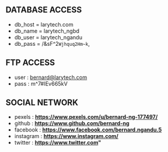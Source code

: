 ## DATABASE ACCESS
 * db_host    =           larytech.com
 * db_name    =           larytech_ngbd
 * db_user    =           larytech_ngandu
 * db_pass    =           /&sF^2`Wjhquq2Hm~k`,   

## FTP ACCESS
 * user :	            bernard@larytech.com
 * pass :	            m^7#IEv665kV

 ## SOCIAL NETWORK
  * pexels :            **https://www.pexels.com/u/bernard-ng-177497/**
  * github :            **https://www.github.com/bernard-ng**
  * facebook :          **https://www.facebook.com/bernard.ngandu.5**
  * instagram :         **https://www.instagram.com/**
  * twitter :           **https://www.twitter.com"**